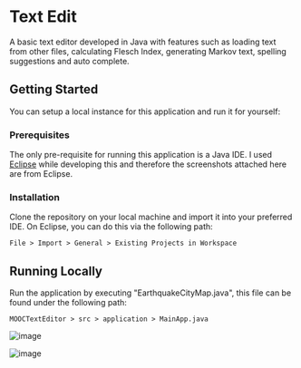 # Text Edit

A basic text editor developed in Java with features such as loading text from other files, calculating Flesch Index, generating Markov text, spelling suggestions and auto complete.

## Getting Started

You can setup a local instance for this application and run it for yourself:

### Prerequisites

The only pre-requisite for running this application is a Java IDE. I used [Eclipse](https://www.eclipse.org/downloads/) while developing this and therefore the screenshots attached here are from Eclipse. 

### Installation

Clone the repository on your local machine and import it into your preferred IDE. On Eclipse, you can do this via the following path:
```
File > Import > General > Existing Projects in Workspace
```

## Running Locally

Run the application by executing "EarthquakeCityMap.java", this file can be found under the following path:
```
MOOCTextEditor > src > application > MainApp.java
```

![image](https://user-images.githubusercontent.com/17976252/67196636-d0252b00-f418-11e9-88ce-c6b73b0eb709.png)

![image](https://user-images.githubusercontent.com/17976252/67196765-14183000-f419-11e9-8270-a3676b589852.png)
